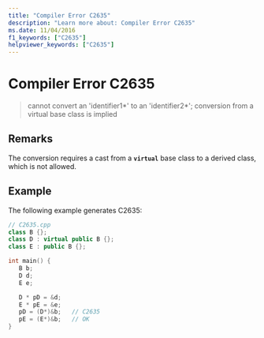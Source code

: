 ```yaml
---
title: "Compiler Error C2635"
description: "Learn more about: Compiler Error C2635"
ms.date: 11/04/2016
f1_keywords: ["C2635"]
helpviewer_keywords: ["C2635"]
---
```

# Compiler Error C2635

> cannot convert an 'identifier1*' to an 'identifier2\*'; conversion from a virtual base class is implied

## Remarks

The conversion requires a cast from a **`virtual`** base class to a derived class, which is not allowed.

## Example

The following example generates C2635:

```cpp
// C2635.cpp
class B {};
class D : virtual public B {};
class E : public B {};

int main() {
   B b;
   D d;
   E e;

   D * pD = &d;
   E * pE = &e;
   pD = (D*)&b;   // C2635
   pE = (E*)&b;   // OK
}
```
